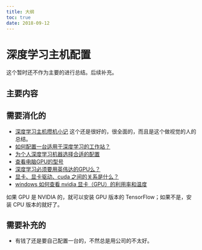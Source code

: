 ```yaml
---
title: 大纲
toc: true
date: 2018-09-12
---
```

# 深度学习主机配置

这个暂时还不作为主要的进行总结。后续补充。

## 主要内容













## 需要消化的

- [深度学习主机攒机小记](http://www.52nlp.cn/%E6%B7%B1%E5%BA%A6%E5%AD%A6%E4%B9%A0%E4%B8%BB%E6%9C%BA%E6%94%92%E6%9C%BA%E5%B0%8F%E8%AE%B0) 这个还是很好的，很全面的，而且是这个做视觉的人的总结。
- [如何配置一台适用于深度学习的工作站？](https://www.zhihu.com/question/33996159)
- [为个人深度学习机器选择合适的配置](https://www.leiphone.com/news/201711/NmMUxybXwkxxYeo4.html)
- [查看电脑GPU的型号](https://jingyan.baidu.com/article/17bd8e524e14ac85ab2bb801.html)
- [深度学习必须要用英伟达的GPU么？](https://www.zhihu.com/question/269884580)
- [显卡、显卡驱动、cuda 之间的关系是什么？](https://www.zhihu.com/question/59184480)
- [windows 如何查看 nvidia 显卡（GPU）的利用率和温度](https://zhuanlan.zhihu.com/p/29005381)

如果 GPU 是 NVIDIA 的，就可以安装 GPU 版本的 TensorFlow；如果不是，安装 CPU 版本的就好了。


## 需要补充的

- 有钱了还是要自己配置一台的，不然总是用公司的不太好。
